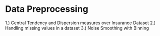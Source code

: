 # Data Preprocessing

1.) Central Tendency and Dispersion measures over Insurance Dataset
2.) Handling missing values in a dataset
3.) Noise Smoothing with Binning
